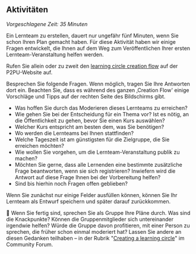 ## Aktivitäten

_Vorgeschlagene Zeit: 35 Minuten_

Ein Lernteam zu erstellen, dauert nur ungefähr fünf Minuten, wenn Sie schon Ihren Plan gemacht haben. Für diese Aktivität haben wir einige Fragen entwickelt, die Ihnen auf dem Weg zum Veröffentlichen Ihrer ersten Lernteam-Veranstaltung helfen werden.

Rufen Sie allein oder zu zweit den [learning circle creation flow](https://learningcircles.p2pu.org/en/studygroup/create/) auf der P2PU-Website auf.

Besprechen Sie folgende Fragen. Wenn möglich, tragen Sie Ihre Antworten dort ein. Beachten Sie, dass es während des ganzen ‚Creation Flow&#39; einige Vorschläge und Tipps auf der rechten Seite des Bildschirms gibt.

- Was hoffen Sie durch das Moderieren dieses Lernteams zu erreichen?
- Wie gehen Sie bei der Entscheidung für ein Thema vor? Ist es nötig, an die Öffentlichkeit zu gehen, bevor Sie einen Kurs auswählen?
- Welcher Kurs entspricht am besten dem, was Sie benötigen?
- Wo werden die Lernteams bei Ihnen stattfinden?
- Welche Tageszeit ist am günstigsten für die Zielgruppe, die Sie erreichen möchten?
- Wie wollen Sie vorgehen, um die Lernteam-Veranstaltung publik zu machen?
- Möchten Sie gerne, dass alle Lernenden eine bestimmte zusätzliche Frage beantworten, wenn sie sich registrieren? Inwiefern wird die Antwort auf diese Frage Ihnen bei der Vorbereitung helfen?
- Sind bis hierhin noch Fragen offen geblieben?

Wenn Sie zunächst nur einige Felder ausfüllen können, können Sie Ihr Lernteam als Entwurf speichern und später darauf zurückkommen.

:yarn: Wenn Sie fertig sind, sprechen Sie als Gruppe Ihre Pläne durch. Was sind die Knackpunkte? Können die Gruppenmitglieder sich untereinander irgendwie helfen? Würde die Gruppe davon profitieren, mit einer Person zu sprechen, die früher schon einmal moderiert hat? Lassen Sie andere an diesen Gedanken teilhaben – in der Rubrik &quot;[Creating a learning circle](https://community.p2pu.org/c/learning-circles/creating-a-learning-circle)&quot; im Community Forum.
